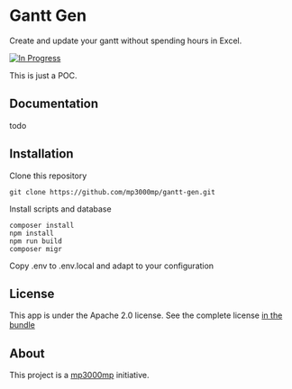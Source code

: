 Gantt Gen
=============

Create and update your gantt without spending hours in Excel.  

[![In Progress](https://img.shields.io/badge/in%20progress-yes-red)](https://img.shields.io/badge/in%20progress-yes-red)

This is just a POC.

Documentation
-------------

todo

Installation
------------

Clone this repository
```
git clone https://github.com/mp3000mp/gantt-gen.git
```

Install scripts and database
```shell
composer install
npm install
npm run build
composer migr
```

Copy .env to .env.local and adapt to your configuration


License
-------

This app is under the Apache 2.0 license. See the complete license [in the bundle](LICENSE)

About
-----

This project is a [mp3000mp](https://github.com/mp3000mp) initiative.
